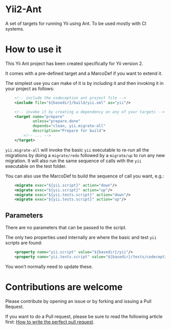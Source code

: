 # Yii2-Ant
A set of targets for running Yii using Ant. To be used mostly with CI systems.

# How to use it
This Yii Ant project has been created specifically for Yii version 2.

It comes with a pre-defined target and a MarcoDef if you want to extend it.

The simplest use you can make of it is by including it and then invoking it in your project as follows:

```xml
    <!-- include the codeception ant project file -->
    <include file="${basedir}/build/yii.xml" as="yii"/>

    <!-- invoke it by creating a dependency on any of your targets -->
    <target name="prepare"
            unless="prepare.done"
            depends="clean, yii.migrate-all"
            description="Prepare for build">
        <!-- ... -->
    </target>
```

`yii.migrate-all` will invoke the basic `yii` executable to re-run all the migrations by doing a `migrate/redo` followed by a `migrate/up` to run any new migration. It will also run the same sequence of calls with the `yii` executable on the test folder.

You can also use the MarcoDef to build the sequence of call you want, e.g.:

```xml
    <migrate exec="${yii.script}" action="down"/>
    <migrate exec="${yii.script}" action="up"/>
    <migrate exec="${yii.tests.script}" action="down"/>
    <migrate exec="${yii.tests.script}" action="up"/>
```

## Parameters

There are no parameters that can be passed to the script.

The only two properties used internally are where the basic and test `yii` scripts are found:

```xml
    <property name="yii.script" value="${basedir}/yii"/>
    <property name="yii.tests.script" value="${basedir}/tests/codeception/bin/yii"/>
```

You won't normally need to update these.

# Contributions are welcome

Please contribute by opening an issue or by forking and issuing a Pull Request.

If you want to do a Pull request, please be sure to read the following article first:
[How to write the perfect pull request](https://github.com/blog/1943-how-to-write-the-perfect-pull-request).
